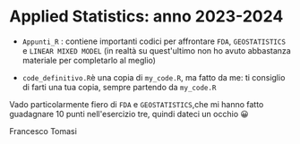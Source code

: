 # Applied Statistics: anno 2023-2024

- `Appunti_R` : contiene importanti codici per affrontare `FDA`, `GEOSTATISTICS` e `LINEAR MIXED MODEL` (in realtà su quest'ultimo non ho avuto abbastanza materiale per completarlo al meglio)

- `code_definitivo.R`è una copia di `my_code.R`, ma fatto da me: ti consiglio di farti una tua copia, sempre partendo da `my_code.R`

Vado particolarmente fiero di `FDA` e `GEOSTATISTICS`,che mi hanno fatto guadagnare 10 punti nell'esercizio tre, quindi dateci un occhio 😀

Francesco Tomasi